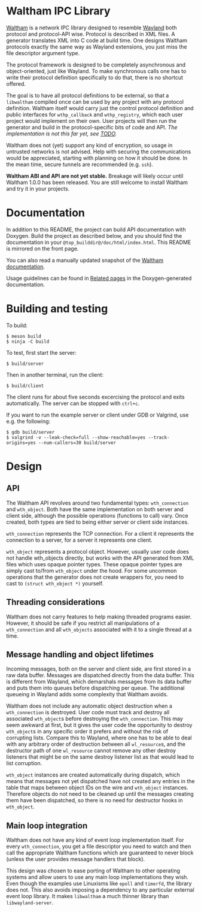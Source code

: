 Waltham IPC Library
===================

[Waltham] is a network IPC library designed to resemble [Wayland] both
protocol and protocol-API wise. Protocol is described in XML files. A
generator translates XML into C code at build time. One designs Waltham
protocols exactly the same way as Wayland extensions, you just miss the
file descriptor argument type.

The protocol framework is designed to be completely asynchronous and
object-oriented, just like Wayland. To make synchronous calls one has
to write their protocol definition specifically to do that, there is no
shortcut offered.

The goal is to have all protocol definitions to be external, so that a
`libwaltham` compiled once can be used by any project with any protocol
definition. Waltham itself would carry just the control protocol
definition and public interfaces for `wthp_callback` and
`wthp_registry`, which each user project would implement on their own.
User projects will then run the generator and build in the
protocol-specific bits of code and API. *The implementation is not this
far yet, see [TODO](TODO).*

Waltham does not (yet) support any kind of encryption, so usage in
untrusted networks is not advised. Help with securing the
communications would be appreciated, starting with planning on how it
should be done. In the mean time, secure tunnels are recommended (e.g.
`ssh`).

**Waltham ABI and API are not yet stable.** Breakage will likely occur
until Waltham 1.0.0 has been released. You are still welcome to install
Waltham and try it in your projects.


Documentation
=============

In addition to this README, the project can build API documentation
with Doxygen. Build the project as described below, and you should find
the documentation in your `@top_builddir@/doc/html/index.html`. This
README is mirrored on the front page.

You can also read a manually updated snapshot of the
[Waltham documentation](https://waltham.github.io/waltham/).

Usage guidelines can be found in
[Related pages](https://waltham.github.io/waltham/pages.html)
in the Doxygen-generated documentation.


Building and testing
====================

To build:
```
$ meson build
$ ninja -C build
```

To test, first start the server:
```
$ build/server
```

Then in another terminal, run the client:
```
$ build/client
```

The client runs for about five seconds excercising the protocol and
exits automatically. The server can be stopped with `ctrl+c`.

If you want to run the example server or client under GDB or Valgrind,
use e.g. the following:
```
$ gdb build/server
$ valgrind -v --leak-check=full --show-reachable=yes --track-origins=yes --num-callers=30 build/server
```


Design
======

API
---

The Waltham API revolves around two fundamental types: `wth_connection`
and `wth_object`. Both have the same implementation on both server
and client side, although the possible operations (functions to call)
vary. Once created, both types are tied to being either server or
client side instances.

`wth_connection` represents the TCP connection. For a client it
represents the connection to a server, for a server it represents one
client.

`wth_object` represents a protocol object. However, usually user code
does not handle wth_objects directly, but works with the API generated
from XML files which uses opaque pointer types. These opaque pointer
types are simply cast to/from `wth_object` under the hood. For some
uncommon operations that the generator does not create wrappers for,
you need to cast to `(struct wth_object *)` yourself.

Threading considerations
------------------------

Waltham does not carry features to help making threaded programs
easier. However, it should be safe if you restrict all manipulations of
a `wth_connection` and all `wth_objects` associated with it to a single
thread at a time.

Message handling and object lifetimes
-------------------------------------

Incoming messages, both on the server and client side, are first stored
in a raw data buffer. Messages are dispatched directly from the data
buffer. This is different from Wayland, which demarshals messages from
its data buffer and puts them into queues before dispatching per queue.
The additional queueing in Wayland adds some complexity that Waltham
avoids.

Waltham does not include any automatic object destruction when a
`wth_connection` is destroyed. User code must track and destroy all
associated `wth_object`s before destroying the `wth_connection`. This
may seem awkward at first, but it gives the user code the opportunity
to destroy `wth_object`s in any specific order it prefers and without
the risk of corrupting lists. Compare this to Wayland, where one has to
be able to deal with any arbitrary order of destruction between all
`wl_resource`s, and the destructor path of one `wl_resource` cannot
remove any other destroy listeners that might be on the same destroy
listener list as that would lead to list corruption.

`wth_object` instances are created automatically during dispatch, which
means that messages not yet dispatched have not created any entries in
the table that maps between object IDs on the wire and `wth_object`
instances. Therefore objects do not need to be cleaned up until the
messages creating them have been dispatched, so there is no need for
destructor hooks in `wth_object`.

Main loop integration
---------------------

Waltham does not have any kind of event loop implementation itself. For
every `wth_connection`, you get a file descriptor you need to watch and
then call the appropriate Waltham functions which are guaranteed to
never block (unless the user provides message handlers that block).

This design was chosen to ease porting of Waltham to other operating
systems and allow users to use any main loop implementations they wish.
Even though the examples use Linuxisms like `epoll` and `timerfd`, the
library does not. This also avoids imposing a dependency to any
particular external event loop library. It makes `libwaltham` a much
thinner library than `libwayland-server`.


[Waltham]: https://github.com/waltham/waltham
[Wayland]: https://wayland.freedesktop.org/
